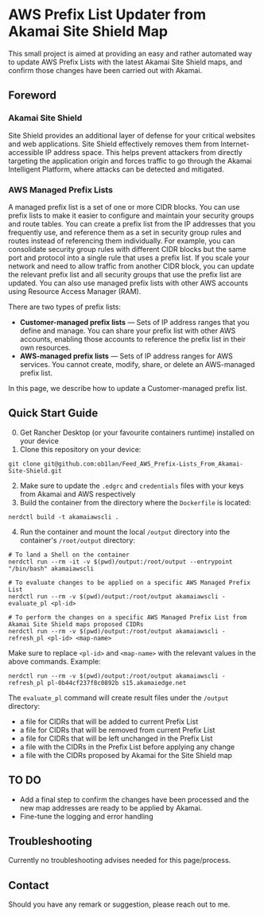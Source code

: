 # AWS Prefix List Updater from Akamai Site Shield Map
This small project is aimed at providing an easy and rather automated way to update AWS Prefix Lists with the latest Akamai Site Shield maps, and confirm those changes have been carried out with Akamai.
## Foreword
### Akamai Site Shield
Site Shield provides an additional layer of defense for your critical websites and web applications. Site Shield effectively removes them from Internet-accessible IP address space. This helps prevent attackers from directly targeting the application origin and forces traffic to go through the Akamai Intelligent Platform, where attacks can be detected and mitigated.
### AWS Managed Prefix Lists
A managed prefix list is a set of one or more CIDR blocks. You can use prefix lists to make it easier to configure and maintain your security groups and route tables. You can create a prefix list from the IP addresses that you frequently use, and reference them as a set in security group rules and routes instead of referencing them individually. For example, you can consolidate security group rules with different CIDR blocks but the same port and protocol into a single rule that uses a prefix list. If you scale your network and need to allow traffic from another CIDR block, you can update the relevant prefix list and all security groups that use the prefix list are updated. You can also use managed prefix lists with other AWS accounts using Resource Access Manager (RAM).

There are two types of prefix lists:

- __Customer-managed prefix lists__ — Sets of IP address ranges that you define and manage. You can share your prefix list with other AWS accounts, enabling those accounts to reference the prefix list in their own resources.
- __AWS-managed prefix lists__ — Sets of IP address ranges for AWS services. You cannot create, modify, share, or delete an AWS-managed prefix list.

In this page, we describe how to update a Customer-managed prefix list.
## Quick Start Guide
0. Get Rancher Desktop (or your favourite containers runtime) installed on your device
1. Clone this repository on your device:
```
git clone git@github.com:ob1lan/Feed_AWS_Prefix-Lists_From_Akamai-Site-Shield.git
```
2. Make sure to update the `.edgrc` and `credentials` files with your keys from Akamai and AWS respectively
3. Build the container from the directory where the `Dockerfile` is located:
```
nerdctl build -t akamaiawscli .
```
4. Run the container and mount the local `/output` directory into the container's `/root/output` directory:
```
# To land a Shell on the container
nerdctl run --rm -it -v $(pwd)/output:/root/output --entrypoint "/bin/bash" akamaiawscli

# To evaluate changes to be applied on a specific AWS Managed Prefix List
nerdctl run --rm -v $(pwd)/output:/root/output akamaiawscli -evaluate_pl <pl-id>

# To perform the changes on a specific AWS Managed Prefix List from Akamai Site Shield maps proposed CIDRs
nerdctl run --rm -v $(pwd)/output:/root/output akamaiawscli -refresh_pl <pl-id> <map-name>
```
Make sure to replace `<pl-id>` and `<map-name>` with the relevant values in the above commands.
Example:
```
nerdctl run --rm -v $(pwd)/output:/root/output akamaiawscli -refresh_pl pl-0b44cf237f8c0892b s15.akamaiedge.net
```
The `evaluate_pl` command will create result files under the `/output` directory:
- a file for CIDRs that will be added to current Prefix List
- a file for CIDRs that will be removed from current Prefix List
- a file for CIDRs that will be left unchanged in the Prefix List
- a file with the CIDRs in the Prefix List before applying any change
- a file with the CIDRs proposed by Akamai for the Site Shield map
## TO DO
- Add a final step to confirm the changes have been processed and the new map addresses are ready to be applied by Akamai.
- Fine-tune the logging and error handling
## Troubleshooting
Currently no troubleshooting advises needed for this page/process.
## Contact
Should you have any remark or suggestion, please reach out to me.
